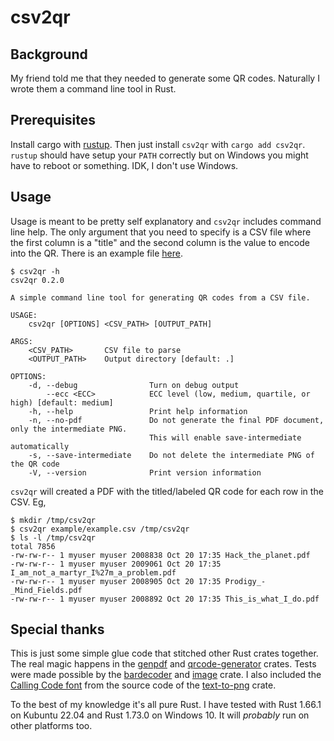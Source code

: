 # csv2qr

## Background

My friend told me that they needed to generate some QR codes. Naturally I wrote them a command line tool in Rust.

## Prerequisites

Install cargo with [rustup](https://rustup.rs/). Then just install `csv2qr` with `cargo add csv2qr`. `rustup` should have setup your `PATH` correctly but on Windows you might have to reboot or something. IDK, I don't use Windows.

## Usage

Usage is meant to be pretty self explanatory and `csv2qr` includes command line help. The only argument that you need to specify is a CSV file where the first column is a "title" and the second column is the value to encode into the QR. There is an example file [here](https://raw.githubusercontent.com/TaborKelly/csv2qr/main/example/example.csv).

```
$ csv2qr -h
csv2qr 0.2.0

A simple command line tool for generating QR codes from a CSV file.

USAGE:
    csv2qr [OPTIONS] <CSV_PATH> [OUTPUT_PATH]

ARGS:
    <CSV_PATH>       CSV file to parse
    <OUTPUT_PATH>    Output directory [default: .]

OPTIONS:
    -d, --debug                Turn on debug output
        --ecc <ECC>            ECC level (low, medium, quartile, or high) [default: medium]
    -h, --help                 Print help information
    -n, --no-pdf               Do not generate the final PDF document, only the intermediate PNG.
                               This will enable save-intermediate automatically
    -s, --save-intermediate    Do not delete the intermediate PNG of the QR code
    -V, --version              Print version information
```

`csv2qr` will created a PDF with the titled/labeled QR code for each row in the CSV.
Eg,
```
$ mkdir /tmp/csv2qr
$ csv2qr example/example.csv /tmp/csv2qr
$ ls -l /tmp/csv2qr
total 7856
-rw-rw-r-- 1 myuser myuser 2008838 Oct 20 17:35 Hack_the_planet.pdf
-rw-rw-r-- 1 myuser myuser 2009061 Oct 20 17:35 I_am_not_a_martyr_I%27m_a_problem.pdf
-rw-rw-r-- 1 myuser myuser 2008905 Oct 20 17:35 Prodigy_-_Mind_Fields.pdf
-rw-rw-r-- 1 myuser myuser 2008892 Oct 20 17:35 This_is_what_I_do.pdf
```

## Special thanks

This is just some simple glue code that stitched other Rust crates together. The real magic happens in the [genpdf](https://crates.io/crates/genpdf) and [qrcode-generator](https://crates.io/crates/qrcode-generator) crates. Tests were made possible by the [bardecoder](https://crates.io/crates/bardecoder) and [image](https://crates.io/crates/image) crate. I also included the [Calling Code font](https://github.com/RookAndPawn/text-to-png/blob/main/text-to-png/src/resources/CallingCode-Regular.ttf) from the source code of the [text-to-png](https://crates.io/crates/text-to-png) crate.

To the best of my knowledge it's all pure Rust. I have tested with Rust 1.66.1 on Kubuntu 22.04 and Rust 1.73.0 on Windows 10. It will _probably_ run on other platforms too.
